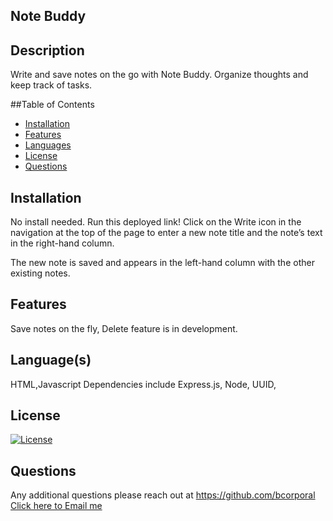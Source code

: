   ## Note Buddy

  ## Description
  Write and save notes on the go with Note Buddy. Organize thoughts and keep track of tasks.


  ##Table of Contents
  - [Installation](#installation)
  - [Features](#features)
  - [Languages](#languages)
  - [License](#license)
  - [Questions](#questions)



  ## Installation
  No install needed. Run this deployed link!
  Click on the Write icon in the navigation at the top of the page
  to enter a new note title and the note’s text in the right-hand column.

  The new note is saved and appears in the left-hand column with the other existing notes.
 


  ## Features
  Save notes on the fly, Delete feature is in development.



  ## Language(s)
  HTML,Javascript
  Dependencies include Express.js, Node, UUID, 



  ## License
  [![License](https://img.shields.io/badge/License-MIT-blue.svg)](https://opensource.org/licenses/MIT)
   



  ## Questions
  Any additional questions please reach out at https://github.com/bcorporal
  [Click here to Email me](mailto:bcorporal@gmail.com)





<!-- GIVEN a note-taking application
WHEN I open the Note Taker
THEN I am presented with a landing page with a link to a notes page
WHEN I click on the link to the notes page
THEN I am presented with a page with existing notes listed in the left-hand column, plus empty fields to enter a new note title and the note’s text in the right-hand column
WHEN I enter a new note title and the note’s text
THEN a Save icon appears in the navigation at the top of the page
WHEN I click on the Save icon
THEN the new note I have entered is saved and appears in the left-hand column with the other existing notes
WHEN I click on an existing note in the list in the left-hand column
THEN that note appears in the right-hand column
WHEN I click on the Write icon in the navigation at the top of the page
THEN I am presented with empty fields to enter a new note title and the note’s text in the right-hand column -->
